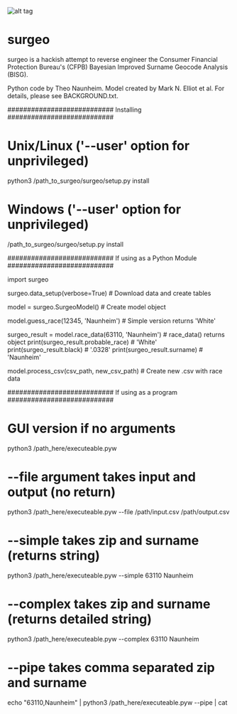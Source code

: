 ![alt tag](http://i.imgur.com/pe0GZMP.jpg)

surgeo
========

surgeo is a hackish attempt to reverse engineer the Consumer Financial 
Protection Bureau's (CFPB) Bayesian Improved Surname Geocode Analysis (BISG).

Python code by Theo Naunheim. Model created by Mark N. Elliot et al. For 
details, please see BACKGROUND.txt.

###########################
Installing
###########################

# Unix/Linux ('--user' option for unprivileged)
python3 /path_to_surgeo/surgeo/setup.py install

# Windows ('--user' option for unprivileged)
/path_to_surgeo/surgeo/setup.py install

###########################
If using as a Python Module
###########################

import surgeo

surgeo.data_setup(verbose=True) # Download data and create tables

model = surgeo.SurgeoModel() # Create model object

model.guess_race(12345, 'Naunheim') # Simple version returns 'White'

surgeo_result = model.race_data(63110, 'Naunheim') # race_data() returns object
print(surgeo_result.probable_race) # 'White'
print(surgeo_result.black) # '.0328'
print(surgeo_result.surname) # 'Naunheim'

model.process_csv(csv_path, new_csv_path) # Create new .csv with race data

###########################
If using as a program
###########################

# GUI version if no arguments
python3 /path_here/executeable.pyw

# --file argument takes input and output (no return)
python3 /path_here/executeable.pyw --file /path/input.csv /path/output.csv

# --simple takes zip and surname (returns string)
python3 /path_here/executeable.pyw --simple 63110 Naunheim

# --complex takes zip and surname (returns detailed string)
python3 /path_here/executeable.pyw --complex 63110 Naunheim

# --pipe takes comma separated zip and surname
echo "63110,Naunheim" | python3 /path_here/executeable.pyw --pipe | cat





